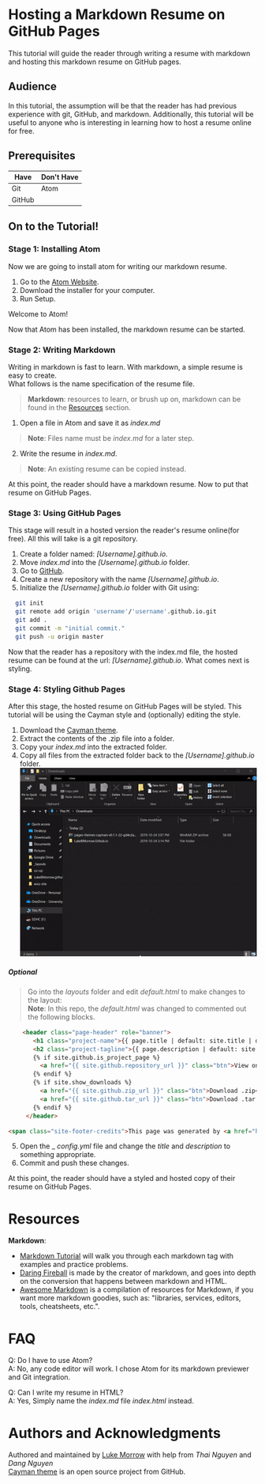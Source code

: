 # Hosting a Markdown Resume on GitHub Pages
This tutorial will guide the reader through writing a resume with markdown and hosting this markdown resume on GitHub pages.

## Audience
In this tutorial, the assumption will be that the reader has had previous experience with git, GitHub, and markdown. Additionally, this tutorial will be useful to anyone who is interesting in learning how to host a resume online for free.

## Prerequisites
|Have |Don't Have |  
|---|---|  
| Git  |  Atom |  
| GitHub |  |



## On to the Tutorial!

### Stage 1: Installing Atom
Now we are going to install atom for writing our markdown resume.
1. Go to the [Atom Website](https://atom.io/).
2. Download the installer for your computer.
3. Run Setup.  

Welcome to Atom!  

Now that Atom has been installed, the markdown resume can be started.

### Stage 2: Writing Markdown
Writing in markdown is fast to learn. With markdown, a simple resume is easy to create.  
What follows is the name specification of the resume file.
  > **Markdown**: resources to learn, or brush up on, markdown can be found in the [Resources](#Resources) section.

1. Open a file in Atom and save it as _index.md_
  >**Note**: Files name must be _index.md_ for a later step.

2. Write the resume in _index.md_.
  >**Note**: An existing resume can be copied instead.  

At this point, the reader should have a markdown resume. Now to put that resume on GitHub Pages.

### Stage 3: Using GitHub Pages
This stage will result in a hosted version the reader's resume online(for free). All this will take is a git repository.
1. Create a folder named: _[Username].github.io_.
2. Move _index.md_ into the _[Username].github.io_ folder.
3. Go to [GitHub](https://github.com/).
4. Create a new repository with the name _[Username].github.io_.
5. Initialize the _[Username].github.io_ folder with Git using:  

``` bash
  git init
  git remote add origin 'username'/'username'.github.io.git
  git add .
  git commit -m "initial commit."
  git push -u origin master
```

Now that the reader has a repository with the index.md file, the hosted resume can be found at the url: _[Username].github.io_. What comes next is styling.

### Stage 4: Styling Github Pages
After this stage, the hosted resume on GitHub Pages will be styled. This tutorial will be using the Cayman style and (optionally) editing the style.  
1. Download the [Cayman theme](https://pages-themes.github.io/cayman/).
2. Extract the contents of the .zip file into a folder.
3. Copy your _index.md_ into the extracted folder.
4. Copy all files from the extracted folder back to the _[Username].github.io_ folder.
![A walkthrough of steps 1 to 4](imgs/Step4.gif)

##### Optional
> Go into the _layouts_ folder and edit _default.html_ to make changes to the layout:  
>**Note**: In this repo, the _default.html_ was changed to commented out the following blocks.
```html
    <header class="page-header" role="banner">
       <h1 class="project-name">{{ page.title | default: site.title | default: site.github.repository_name }}</h1>
       <h2 class="project-tagline">{{ page.description | default: site.description | default: site.github.project_tagline }}</h2>
       {% if site.github.is_project_page %}
         <a href="{{ site.github.repository_url }}" class="btn">View on GitHub</a>
       {% endif %}
       {% if site.show_downloads %}
         <a href="{{ site.github.zip_url }}" class="btn">Download .zip</a>
         <a href="{{ site.github.tar_url }}" class="btn">Download .tar.gz</a>
       {% endif %}
     </header>
   ```
   ```html
   <span class="site-footer-credits">This page was generated by <a href="https://pages.github.com">GitHub Pages</a>.</span>
   ```

5. Open the _ _config.yml_ file and change the _title_ and _description_ to something  appropriate.  
6. Commit and push these changes.

At this point, the reader should have a styled and hosted copy of their resume on GitHub Pages.

# Resources
**Markdown**:  
  * [Markdown Tutorial](https://www.markdowntutorial.com/) will walk you through each markdown tag with examples and practice problems.
  * [Daring Fireball](https://daringfireball.net/projects/markdown/basics) is made by the creator of markdown, and goes into depth on the conversion that happens between markdown and HTML.  
  * [Awesome Markdown](https://github.com/mundimark/awesome-markdown) is a compilation of resources for Markdown, if you want more markdown goodies, such as: "libraries, services, editors, tools, cheatsheets, etc.".

# FAQ
  Q: Do I have to use Atom?   
  A: No, any code editor will work. I chose Atom for its markdown previewer and Git integration.

  Q: Can I write my resume in HTML?  
  A: Yes, Simply name the _index.md_ file _index.html_ instead.


# Authors and Acknowledgments
Authored and maintained by [Luke Morrow](https://github.com/LukeBMorrow/) with help from _Thai Nguyen_ and _Dang Nguyen_  
[Cayman theme](https://github.com/pages-themes/cayman) is an open source project from GitHub.
